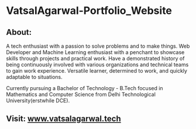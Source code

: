 VatsalAgarwal-Portfolio_Website
=========================

About:
-------------------
A tech enthusiast with a passion to solve problems and to make things. Web Developer and Machine Learning enthusiast with a penchant to showcase skills through projects and practical work. Have a demonstrated history of being continuously involved with various organizations and technical teams to gain work experience. Versatile learner, determined to work, and quickly adaptable to situations.

Currently pursuing a Bachelor of Technology - B.Tech focused in Mathematics and Computer Science from Delhi Technological University(erstwhile DCE). 

Visit: www.vatsalagarwal.tech
-------------------
